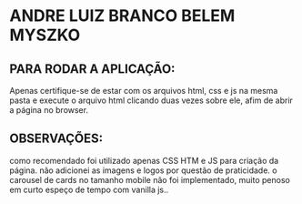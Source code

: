# ANDRE LUIZ BRANCO BELEM MYSZKO

## PARA RODAR A APLICAÇÃO:
Apenas certifique-se de estar com os arquivos html, css e js na mesma pasta e execute o arquivo html clicando duas vezes sobre ele, afim de abrir a página no browser.

## OBSERVAÇÕES:
como recomendado foi utilizado apenas CSS HTM e JS para criação da página.
não adicionei as imagens e logos por questão de praticidade.
o carousel de cards no tamanho mobile não foi implementado, muito penoso em curto espeço de tempo com vanilla js..
